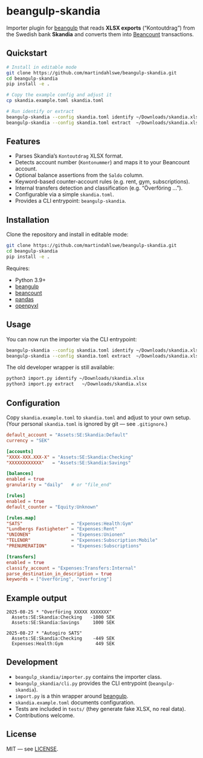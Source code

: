 # beangulp-skandia

Importer plugin for [beangulp](https://github.com/redstreet/beangulp) that reads **XLSX exports** (“Kontoutdrag”) from the Swedish bank **Skandia** and converts them into [Beancount](https://beancount.github.io/) transactions.

## Quickstart

```bash
# Install in editable mode
git clone https://github.com/martindahlswe/beangulp-skandia.git
cd beangulp-skandia
pip install -e .

# Copy the example config and adjust it
cp skandia.example.toml skandia.toml

# Run identify or extract
beangulp-skandia --config skandia.toml identify ~/Downloads/skandia.xlsx
beangulp-skandia --config skandia.toml extract  ~/Downloads/skandia.xlsx > out.bean
```

## Features

- Parses Skandia’s `Kontoutdrag` XLSX format.
- Detects account number (`Kontonummer`) and maps it to your Beancount account.
- Optional balance assertions from the `Saldo` column.
- Keyword-based counter-account rules (e.g. rent, gym, subscriptions).
- Internal transfers detection and classification (e.g. “Överföring …”).
- Configurable via a simple `skandia.toml`.
- Provides a CLI entrypoint: `beangulp-skandia`.

## Installation

Clone the repository and install in editable mode:

```bash
git clone https://github.com/martindahlswe/beangulp-skandia.git
cd beangulp-skandia
pip install -e .
```

Requires:
- Python 3.9+
- [beangulp](https://github.com/redstreet/beangulp)
- [beancount](https://beancount.github.io/)
- [pandas](https://pandas.pydata.org/)
- [openpyxl](https://openpyxl.readthedocs.io/)

## Usage

You can now run the importer via the CLI entrypoint:

```bash
beangulp-skandia --config skandia.toml identify ~/Downloads/skandia.xlsx
beangulp-skandia --config skandia.toml extract  ~/Downloads/skandia.xlsx > out.bean
```

The old developer wrapper is still available:

```bash
python3 import.py identify ~/Downloads/skandia.xlsx
python3 import.py extract   ~/Downloads/skandia.xlsx
```

## Configuration

Copy `skandia.example.toml` to `skandia.toml` and adjust to your own setup.  
(Your personal `skandia.toml` is ignored by git — see `.gitignore`.)

```toml
default_account = "Assets:SE:Skandia:Default"
currency = "SEK"

[accounts]
"XXXX-XXX.XXX-X" = "Assets:SE:Skandia:Checking"
"XXXXXXXXXXXX"   = "Assets:SE:Skandia:Savings"

[balances]
enabled = true
granularity = "daily"   # or "file_end"

[rules]
enabled = true
default_counter = "Equity:Unknown"

[rules.map]
"SATS"                  = "Expenses:Health:Gym"
"Lundbergs Fastigheter" = "Expenses:Rent"
"UNIONEN"               = "Expenses:Unionen"
"TELENOR"               = "Expenses:Subscription:Mobile"
"PRENUMERATION"         = "Expenses:Subscriptions"

[transfers]
enabled = true
classify_account = "Expenses:Transfers:Internal"
parse_destination_in_description = true
keywords = ["överföring", "overforing"]
```

## Example output

```
2025-08-25 * "Överföring XXXXX XXXXXXX"
  Assets:SE:Skandia:Checking   -1000 SEK
  Assets:SE:Skandia:Savings     1000 SEK

2025-08-27 * "Autogiro SATS"
  Assets:SE:Skandia:Checking    -449 SEK
  Expenses:Health:Gym            449 SEK
```

## Development

- `beangulp_skandia/importer.py` contains the importer class.
- `beangulp_skandia/cli.py` provides the CLI entrypoint (`beangulp-skandia`).
- `import.py` is a thin wrapper around [beangulp](https://github.com/redstreet/beangulp).
- `skandia.example.toml` documents configuration.
- Tests are included in `tests/` (they generate fake XLSX, no real data).
- Contributions welcome.

## License

MIT — see [LICENSE](LICENSE).
